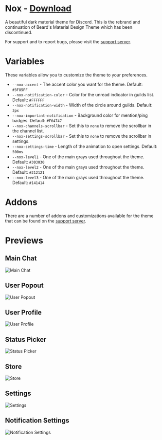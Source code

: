 # Nox - [Download](http://betterdiscord.net/ghdl/?url=https://github.com/KoalaBeans/Nox/releases/download/1.0.0/Nox.theme.css)

A beautiful dark material theme for Discord. This is the rebrand and continuation of Beard's Material Design Theme which has been discontinued.

For support and to report bugs, please visit the [support server](http://bit.ly/BMTserver).

# Variables

These variables allow you to customize the theme to your preferences.

 - `--nox-accent` - The accent color you want for the theme. Default: `#3F85FF`
 - `--nox-notification-color` - Color for the unread indicator in guilds list. Default: `#FFFFFF`
 - `--nox-notification-width` - Width of the circle around guilds. Default: `3px`
 - `--nox-important-notification` - Background color for mention/ping badges. Default: `#F04747`
 - `--nox-channels-scrollbar` - Set this to `none` to remove the scrollbar in the channel list.
 - `--nox-settings-scrollbar` - Set this to `none` to remove the scrollbar in settings.
 - `--nox-settings-time` - Length of the animation to open settings. Default: `500ms`
 - `--nox-level1` - One of the main grays used throughout the theme. Default: `#303030`
 - `--nox-level2` - One of the main grays used throughout the theme. Default: `#212121`
 - `--nox-level3` - One of the main grays used throughout the theme. Default: `#141414`

 # Addons

There are a number of addons and customizations available for the theme that can be found on the [support server](http://bit.ly/BMTserver).

# Previews

## Main Chat
![Main Chat](https://i.zackrauen.com/K4Vt3Y.png)

## User Popout
![User Popout](https://i.zackrauen.com/jxCR54.png)

## User Profile
![User Profile](https://i.zackrauen.com/XF0k1X.png)

## Status Picker
![Status Picker](https://i.zackrauen.com/LJ7LLX.png)

## Store
![Store](https://i.zackrauen.com/MraKGe.png)

## Settings
![Settings](https://i.zackrauen.com/vGEeJs.png)

## Notification Settings
![Notification Settings](https://i.zackrauen.com/McBetP.png)
